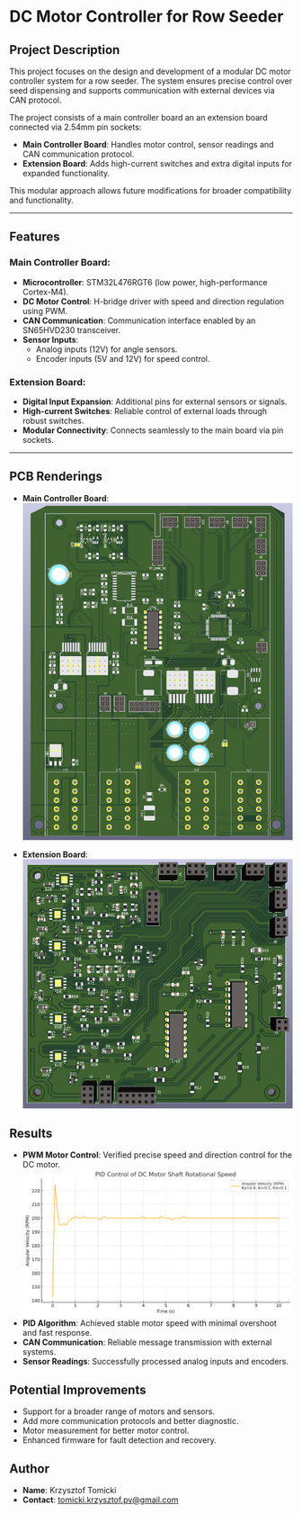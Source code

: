 # DC Motor Controller for Row Seeder

## Project Description
This project focuses on the design and development of a modular DC motor controller system for a row seeder.
The system ensures precise control over seed dispensing and supports communication with external devices via CAN protocol.

The project consists of a main controller board an an extension board connected via 2.54mm pin sockets:
- **Main Controller Board**: Handles motor control, sensor readings and CAN communication protocol.
- **Extension Board**: Adds high-current switches and extra digital inputs for expanded functionality.

This modular approach allows future modifications for broader compatibility and functionality.

---

## Features
### Main Controller Board:
- **Microcontroller**: STM32L476RGT6 (low power, high-performance Cortex-M4).
- **DC Motor Control**: H-bridge driver with speed and direction regulation using PWM.
- **CAN Communication**: Communication interface enabled by an SN65HVD230 transceiver.
- **Sensor Inputs**:
  - Analog inputs (12V) for angle sensors.
  - Encoder inputs (5V and 12V) for speed control.

### Extension Board:
- **Digital Input Expansion**: Additional pins for external sensors or signals.
- **High-current Switches**: Reliable control of external loads through robust switches.
- **Modular Connectivity**: Connects seamlessly to the main board via pin sockets.

---

## PCB Renderings
- **Main Controller Board**:
  ![Main Controller PCB](Images/BOTTOM.png)

- **Extension Board**:
  ![Extension PCB (made by my friend :))](Images/UP.png)

## Results
- **PWM Motor Control**: Verified precise speed and direction control for the DC motor.
  ![](Images/PID.png)
- **PID Algorithm**: Achieved stable motor speed with minimal overshoot and fast response.
- **CAN Communication**: Reliable message transmission with external systems.
- **Sensor Readings**: Successfully processed analog inputs and encoders.

## Potential Improvements
- Support for a broader range of motors and sensors.
- Add more communication protocols and better diagnostic.
- Motor measurement for better motor control.
- Enhanced firmware for fault detection and recovery.

## Author
- **Name**: Krzysztof Tomicki
- **Contact**: tomicki.krzysztof.pv@gmail.com
  
